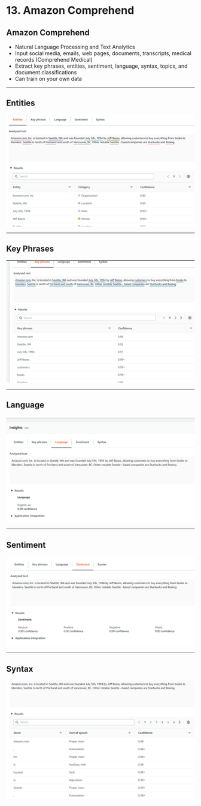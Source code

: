 # 13. Amazon Comprehend

## Amazon Comprehend

- Natural Language Processing and Text Analytics
- Input social media, emails, web pages, documents, transcripts, medical records (Comprehend Medical)
- Extract key phrases, entities, sentiment, language, syntax, topics, and document classifications
- Can train on your own data

---

## Entities

![13%20Amazon%20Comprehend%20506e693c85d3469ebfb395dd26f1016d/Untitled.png](13%20Amazon%20Comprehend%20506e693c85d3469ebfb395dd26f1016d/Untitled.png)

---

## Key Phrases

![13%20Amazon%20Comprehend%20506e693c85d3469ebfb395dd26f1016d/Untitled%201.png](13%20Amazon%20Comprehend%20506e693c85d3469ebfb395dd26f1016d/Untitled%201.png)

---

## Language

![13%20Amazon%20Comprehend%20506e693c85d3469ebfb395dd26f1016d/Untitled%202.png](13%20Amazon%20Comprehend%20506e693c85d3469ebfb395dd26f1016d/Untitled%202.png)

---

## Sentiment

![13%20Amazon%20Comprehend%20506e693c85d3469ebfb395dd26f1016d/Untitled%203.png](13%20Amazon%20Comprehend%20506e693c85d3469ebfb395dd26f1016d/Untitled%203.png)

---

## Syntax

![13%20Amazon%20Comprehend%20506e693c85d3469ebfb395dd26f1016d/Untitled%204.png](13%20Amazon%20Comprehend%20506e693c85d3469ebfb395dd26f1016d/Untitled%204.png)